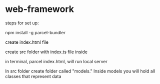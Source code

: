 # web-framework

steps for set up:

  npm install -g parcel-bundler

create index.html file

create src folder with index.ts file inside

in terminal, parcel index.html, will run local server

In src folder create folder called "models."  Inside models you will hold all classes that represent data


